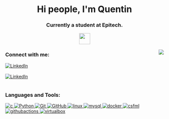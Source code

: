 <h1 align="center">Hi people, I'm Quentin</h1>

<h3 align="center">Currently a student at Epitech.

[<img align="center" src="https://epitech.eu/favicon.ico" width="35px">](https://www.epitech.eu)
</h3> 

<p><img align="right" src="gif/animation_500_kxa883sd.gif"/></p>

<h3 align="left">Connect with me:</h3>

[<img align="top" alt="LinkedIn" src="https://img.shields.io/badge/LinkedIn-0077B5?style=for-the-badge&logo=linkedin&logoColor=white" />](http://www.linkedin.com/in/quentincharpentier)
<br><br>
[<img align="top" alt="LinkedIn" src="https://img.shields.io/badge/ProtonMail-8B89CC?style=for-the-badge&logo=protonmail&logoColor=white" />](mailto:quentin.charpentier@epitech.eu)
<br><br>

<h3 align="left">Languages and Tools:</h3>
<p align="left">
<a href="https://www.cprogramming.com" target="_blank"> <img src="https://img.shields.io/badge/C-00599C?style=for-the-badge&logo=c&logoColor=white" alt="c"/> </a> 
<a href="https://www.python.org" target="_blank"> <img src="https://img.shields.io/badge/Python-FFD43B?style=for-the-badge&logo=python&logoColor=dark" alt="Python"/> </a>
<a href="https://git-scm.com" target="_blank"> <img src="https://img.shields.io/badge/GIT-E44C30?style=for-the-badge&logo=git&logoColor=white" alt="Git"/> </a>
<a href="https://github.com" target="_blank"> <img src="https://img.shields.io/badge/GitHub-100000?style=for-the-badge&logo=github&logoColor=white" alt="GitHub"/>
<a href="https://www.linux.org" target="_blank"> <img src="https://img.shields.io/badge/Linux-FCC624?style=for-the-badge&logo=linux&logoColor=black" alt="linux"/> </a>
<a href="https://www.mysql.com" target="_blank"> <img src="https://img.shields.io/badge/MySQL-005C84?style=for-the-badge&logo=mysql&logoColor=white" alt="mysql"/> </a>
<a href="https://www.docker.com" target="_blank"> <img src="https://img.shields.io/badge/Docker-0db7ed?style=for-the-badge&logo=docker&logoColor=white" alt="docker"/> </a>
<a href="https://www.sfml-dev.org/download/csfml" target="_blank"> <img src="https://img.shields.io/badge/CSFML-98ce55?style=for-the-badge&logo=sfml&logoColor=white" alt="csfml"/> </a>
<a href="https://github.com/features/actions" target="_blank"> <img src="https://img.shields.io/badge/Github%20Actions-218bff?style=for-the-badge&logo=githubactions&logoColor=white" alt="githubactions"/> </a>
<a href="https://www.virtualbox.org" target="_blank"> <img src="https://img.shields.io/badge/virtualbox-183861?style=for-the-badge&logo=virtualbox&logoColor=white" alt="virtualbox"/> </a>
<br>

